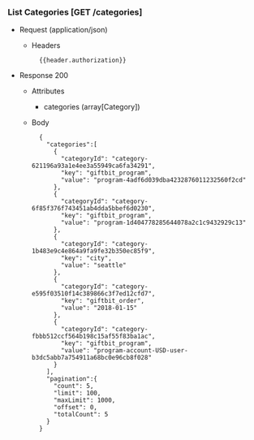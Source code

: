 ### List Categories [GET /categories]
+ Request (application/json)
    + Headers
    
            {{header.authorization}}
    
+ Response 200
    + Attributes
        + categories (array[Category])

    + Body

            {
              "categories":[
                {
                  "categoryId": "category-621196a93a1e4ee3a55949ca6fa34291",
                  "key": "giftbit_program",
                  "value": "program-4adf6d039dba4232876011232560f2cd"
                },
                {
                  "categoryId": "category-6f85f376f743451ab4dda5bbef6d0230",
                  "key": "giftbit_program",
                  "value": "program-1d404778285644078a2c1c9432929c13"
                },
                {
                  "categoryId": "category-1b483e9c4e864a9fa9fe32b350ec85f9",
                  "key": "city",
                  "value": "seattle"
                },
                {
                  "categoryId": "category-e595f03510f14c389866c3f7ed12cfd7",
                  "key": "giftbit_order",
                  "value": "2018-01-15"
                },
                {
                  "categoryId": "category-fbbb512ccf564b198c15af55f83ba1ac",
                  "key": "giftbit_program",
                  "value": "program-account-USD-user-b3dc5abb7a754911a68bc0e96cb8f028"
                }
              ],
              "pagination":{
                "count": 5,
                "limit": 100,
                "maxLimit": 1000,
                "offset": 0,
                "totalCount": 5
              }
            }

